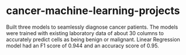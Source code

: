 # cancer-machine-learning-projects

Built three models to seamlessly diagnose cancer patients. The models were trained with existing laboratory data of about 30 columns to accurately predict cells as being benign  or malignant.
Linear Regression model had an F1 score of 0.944 and an accuracy score of 0.95.
